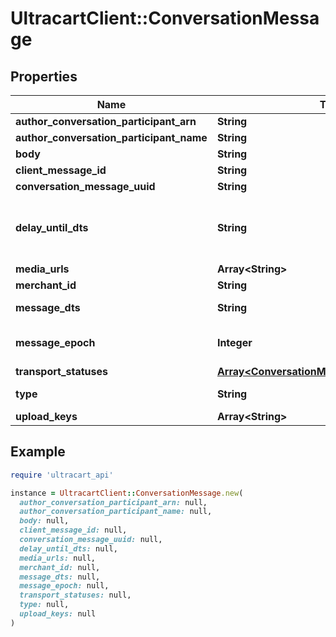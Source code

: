 # UltracartClient::ConversationMessage

## Properties

| Name | Type | Description | Notes |
| ---- | ---- | ----------- | ----- |
| **author_conversation_participant_arn** | **String** |  | [optional] |
| **author_conversation_participant_name** | **String** |  | [optional] |
| **body** | **String** |  | [optional] |
| **client_message_id** | **String** |  | [optional] |
| **conversation_message_uuid** | **String** |  | [optional] |
| **delay_until_dts** | **String** | Delay message transmission until date/time | [optional] |
| **media_urls** | **Array&lt;String&gt;** |  | [optional] |
| **merchant_id** | **String** |  | [optional] |
| **message_dts** | **String** | Message date/time | [optional] |
| **message_epoch** | **Integer** | Message epoch milliseconds | [optional] |
| **transport_statuses** | [**Array&lt;ConversationMessageTransportStatus&gt;**](ConversationMessageTransportStatus.md) |  | [optional] |
| **type** | **String** | Message type | [optional] |
| **upload_keys** | **Array&lt;String&gt;** |  | [optional] |

## Example

```ruby
require 'ultracart_api'

instance = UltracartClient::ConversationMessage.new(
  author_conversation_participant_arn: null,
  author_conversation_participant_name: null,
  body: null,
  client_message_id: null,
  conversation_message_uuid: null,
  delay_until_dts: null,
  media_urls: null,
  merchant_id: null,
  message_dts: null,
  message_epoch: null,
  transport_statuses: null,
  type: null,
  upload_keys: null
)
```

